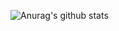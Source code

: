 ![Anurag's github stats](https://github-readme-stats.vercel.app/api?username=anuraghazra&show_icons=true&theme=synthwave)
